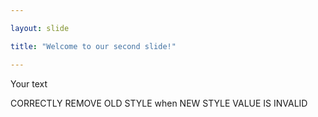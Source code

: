```yaml
---

layout: slide

title: "Welcome to our second slide!"

---
```


Your text

CORRECTLY REMOVE OLD STYLE when NEW STYLE VALUE IS INVALID
